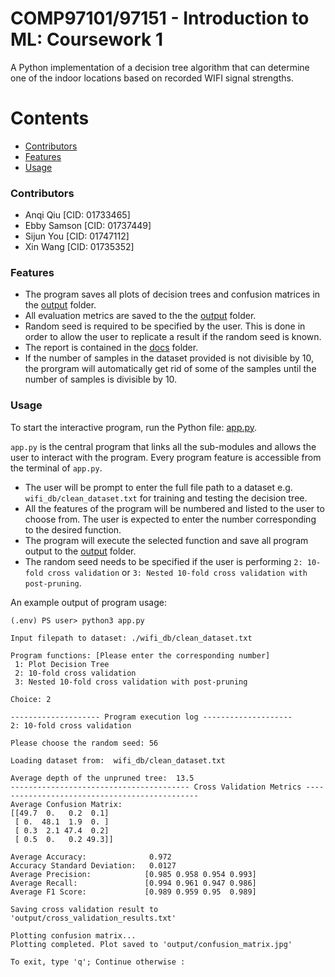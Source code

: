 # COMP97101/97151 - Introduction to ML: Coursework 1

A Python implementation of a decision tree algorithm that can determine one of the indoor locations based on recorded WIFI signal strengths.

Contents
========
 * [Contributors](#contributors)
 * [Features](#features)
 * [Usage](#usage)

### Contributors

- Anqi Qiu [CID: 01733465]
- Ebby Samson [CID: 01737449]
- Sijun You [CID: 01747112]
- Xin Wang [CID: 01735352]

### Features

- The program saves all plots of decision trees and confusion matrices in the [output](output) folder.
- All evaluation metrics are saved to the the [output](output) folder.
- Random seed is required to be specified by the user. This is done in order to allow the user to replicate a result if the random seed is known.
- The report is contained in the [docs](docs) folder. 
- If the number of samples in the dataset provided is not divisible by 10, the prorgram will automatically get rid of some of the samples until the number of samples is divisible by 10. 

### Usage
To start the interactive program, run the Python file: [app.py](app.py). 

`app.py` is the central program that links all the sub-modules and allows the user to interact with the program. Every program feature is accessible from the terminal of `app.py`.

- The user will be prompt to enter the full file path to a dataset e.g. `wifi_db/clean_dataset.txt` for training and testing the decision tree.
- All the features of the program will be numbered and listed to the user to choose from. The user is expected to enter the number corresponding to the desired function.
- The program will execute the selected function and save all program output to the [output](output) folder. 
- The random seed needs to be specified if the user is performing `2: 10-fold cross validation` or `3: Nested 10-fold cross validation with post-pruning`.

An example output of program usage:
```
(.env) PS user> python3 app.py

Input filepath to dataset: ./wifi_db/clean_dataset.txt

Program functions: [Please enter the corresponding number]
 1: Plot Decision Tree
 2: 10-fold cross validation
 3: Nested 10-fold cross validation with post-pruning    

Choice: 2

-------------------- Program execution log --------------------
2: 10-fold cross validation

Please choose the random seed: 56

Loading dataset from:  wifi_db/clean_dataset.txt

Average depth of the unpruned tree:  13.5
---------------------------------------- Cross Validation Metrics ----------------------------------------------
Average Confusion Matrix:
[[49.7  0.   0.2  0.1]
 [ 0.  48.1  1.9  0. ]
 [ 0.3  2.1 47.4  0.2]
 [ 0.5  0.   0.2 49.3]]

Average Accuracy:              0.972
Accuracy Standard Deviation:   0.0127
Average Precision:            [0.985 0.958 0.954 0.993]
Average Recall:               [0.994 0.961 0.947 0.986]
Average F1 Score:             [0.989 0.959 0.95  0.989]

Saving cross validation result to 'output/cross_validation_results.txt'

Plotting confusion matrix...
Plotting completed. Plot saved to 'output/confusion_matrix.jpg'

To exit, type 'q'; Continue otherwise : 
```

